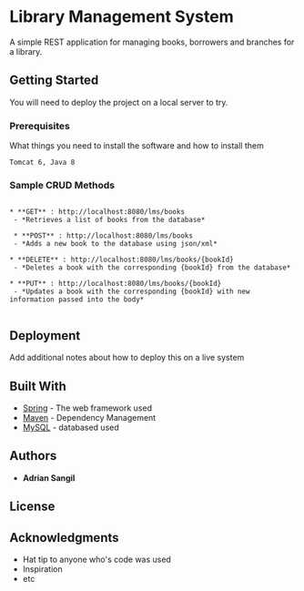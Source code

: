 # Library Management System

A simple REST application for managing books, borrowers and branches for a library.

## Getting Started

You will need to deploy the project on a local server to try.

### Prerequisites

What things you need to install the software and how to install them

```
Tomcat 6, Java 8
```

### Sample CRUD Methods

```

* **GET** : http://localhost:8080/lms/books
 - *Retrieves a list of books from the database*
 
 * **POST** : http://localhost:8080/lms/books
 - *Adds a new book to the database using json/xml*

* **DELETE** : http://localhost:8080/lms/books/{bookId}
 - *Deletes a book with the corresponding {bookId} from the database*

* **PUT** : http://localhost:8080/lms/books/{bookId}
 - *Updates a book with the corresponding {bookId} with new information passed into the body*


```

## Deployment

Add additional notes about how to deploy this on a live system

## Built With

* [Spring](https://spring.io/) - The web framework used
* [Maven](https://maven.apache.org/) - Dependency Management
* [MySQL](https://www.mysql.com/) - databased used

## Authors

* **Adrian Sangil**


## License



## Acknowledgments

* Hat tip to anyone who's code was used
* Inspiration
* etc
